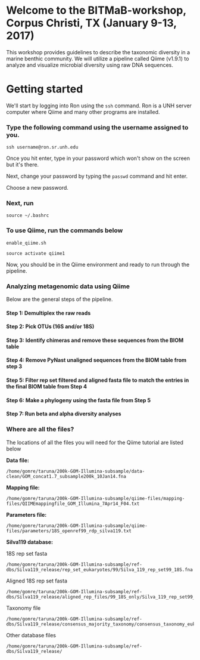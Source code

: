 # Welcome to the BITMaB-workshop, Corpus Christi, TX (January 9-13, 2017)

This workshop provides guidelines to describe the taxonomic diversity in a marine benthic community. We will utilize a pipeline called Qiime (v1.9.1) to analyze and visualize microbial diversity using raw DNA sequences.

# Getting started
We'll start by logging into Ron using the `ssh` command. Ron is a UNH server computer where Qiime and many other programs are installed. 

### Type the following command using the username assigned to you.

```
ssh username@ron.sr.unh.edu
```
Once you hit enter, type in your password which won't show on the screen but it's there. 

Next, change your password by typing the `passwd` command and hit enter. 

Choose a new password.

### Next, run

```
source ~/.bashrc
```

### To use Qiime, run the commands below

```
enable_qiime.sh
```
```
source activate qiime1
```

Now, you should be in the Qiime environment and ready to run through the pipeline. 


### Analyzing metagenomic data using Qiime

Below are the general steps of the pipeline.

#### Step 1: Demultiplex the raw reads
#### Step 2: Pick OTUs (16S and/or 18S)
#### Step 3: Identify chimeras and remove these sequences from the BIOM table
#### Step 4: Remove PyNast unaligned sequences from the BIOM table from step 3
#### Step 5: Filter rep set filtered and aligned fasta file to match the entries in the final BIOM table from Step 4
#### Step 6: Make a phylogeny using the fasta file from Step 5 
#### Step 7: Run beta and alpha diversity analyses 


### Where are all the files?
The locations of all the files you will need for the Qiime tutorial are listed below

**Data file:** 

```
/home/gomre/taruna/200k-GOM-Illumina-subsample/data-clean/GOM_concat1.7_subsample200k_10Jan14.fna
```

**Mapping file:**

```
/home/gomre/taruna/200k-GOM-Illumina-subsample/qiime-files/mapping-files/QIIMEmappingfile_GOM_Illumina_7Apr14_F04.txt
```
**Parameters file:**

```
/home/gomre/taruna/200k-GOM-Illumina-subsample/qiime-files/parameters/18S_openref99_rdp_silva119.txt
```

**Silva119 database:**

18S rep set fasta

```
/home/gomre/taruna/200k-GOM-Illumina-subsample/ref-dbs/Silva119_release/rep_set_eukaryotes/99/Silva_119_rep_set99_18S.fna
```

Aligned 18S rep set fasta

```
/home/gomre/taruna/200k-GOM-Illumina-subsample/ref-dbs/Silva119_release/aligned_rep_files/99_18S_only/Silva_119_rep_set99_aligned_18S_only.fna
```

Taxonomy file

```
/home/gomre/taruna/200k-GOM-Illumina-subsample/ref-dbs/Silva119_release/consensus_majority_taxonomy/consensus_taxonomy_eukaryotes/99/taxonomy_99_7_levels_consensus.txt
```
Other database files 

```
/home/gomre/taruna/200k-GOM-Illumina-subsample/ref-dbs/Silva119_release/
```